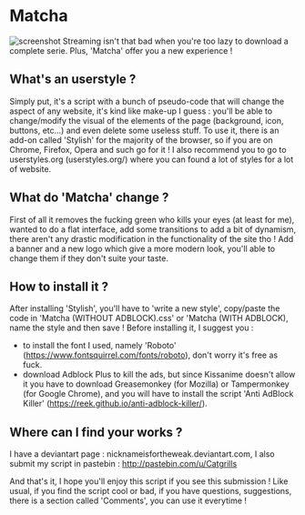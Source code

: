# Matcha

![screenshot](http://i.imgur.com/f8xTU2d.jpg)
Streaming isn't that bad when you're too lazy to download a complete serie. Plus, 'Matcha' offer you a new experience !

What's an userstyle ?
-------------------------------

Simply put, it's a script with a bunch of pseudo-code that will change the aspect of any website, it's kind like make-up I guess : you'll be able to change/modify the visual of the elements of the page (background, icon, buttons, etc...) and even delete some useless stuff. To use it, there is an add-on called 'Stylish' for the majority of the browser, so if you are on Chrome, Firefox, Opera and such go for it ! I also recommend you to go to userstyles.org (userstyles.org/) where you can found a lot of styles for a lot of website.

What do 'Matcha' change ? 
-------------------------------

First of all it removes the fucking green who kills your eyes (at least for me), wanted to do a flat interface, add some transitions to add a bit of dynamism, there aren't any drastic modification in the functionality of the site tho ! Add a banner and a new logo which give a more modern look, you'll able to change them if they don't suite your taste.

How to install it ?
-------------------------------
After installing 'Stylish', you'll have to 'write a new style', copy/paste the code in 'Matcha (WITHOUT ADBLOCK).css' or 'Matcha (WITH ADBLOCK), name the style and then save ! Before installing it, I suggest you :

- to install the font I used, namely 'Roboto' (https://www.fontsquirrel.com/fonts/roboto), don't worry it's free as fuck.
- download Adblock Plus to kill the ads, but since Kissanime doesn't allow it you have to download Greasemonkey (for Mozilla) or Tampermonkey (for Google Chrome), and you will have to install the script 'Anti AdBlock Killer' (https://reek.github.io/anti-adblock-killer/). 

Where can I find your works ?
-------------------------------
I have a deviantart page : nicknameisfortheweak.deviantart.com, I also submit my script in pastebin : http://pastebin.com/u/Catgrills

And that's it, I hope you'll enjoy this script if you see this submission ! Like usual, if you find the script cool or bad, if you have questions, suggestions, there is a section called 'Comments', you can use it everytime !
